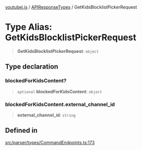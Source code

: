 [youtubei.js](../../../README.md) / [APIResponseTypes](../README.md) / GetKidsBlocklistPickerRequest

# Type Alias: GetKidsBlocklistPickerRequest

> **GetKidsBlocklistPickerRequest**: `object`

## Type declaration

### blockedForKidsContent?

> `optional` **blockedForKidsContent**: `object`

### blockedForKidsContent.external\_channel\_id

> **external\_channel\_id**: `string`

## Defined in

[src/parser/types/CommandEndpoints.ts:173](https://github.com/LuanRT/YouTube.js/blob/fc5571629eca037af7de03f4b903da6add1f300b/src/parser/types/CommandEndpoints.ts#L173)
